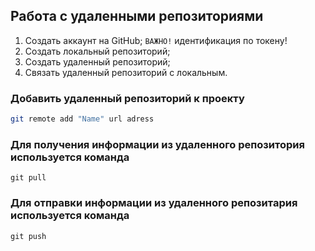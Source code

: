 ## Работа с удаленными репозиториями

1. Создать аккаунт на GitHub;
   `ВАЖНО!` идентификация по токену!
2. Создать локальный репозиторий;
3. Создать удаленный репозиторий;
4. Связать удаленный репозиторий с локальным.

### Добавить удаленный репозиторий к проекту
```bash
git remote add "Name" url adress
```
### Для получения информации из удаленного репозитория используется команда
```
git pull
```
### Для отправки информации из удаленного репозитария используется команда
```
git push
```
